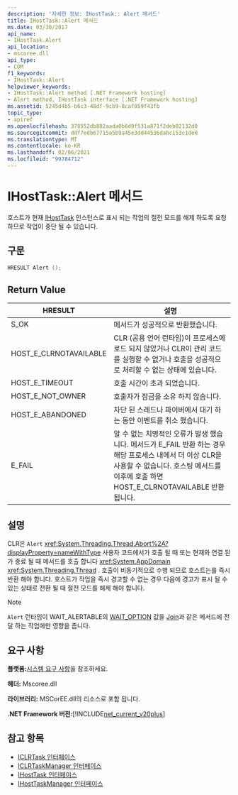 ```yaml
---
description: '자세한 정보: IHostTask:: Alert 메서드'
title: IHostTask::Alert 메서드
ms.date: 03/30/2017
api_name:
- IHostTask.Alert
api_location:
- mscoree.dll
api_type:
- COM
f1_keywords:
- IHostTask::Alert
helpviewer_keywords:
- IHostTask::Alert method [.NET Framework hosting]
- Alert method, IHostTask interface [.NET Framework hosting]
ms.assetid: 5245d4b5-b6c3-48df-9cb9-8caf059f43fb
topic_type:
- apiref
ms.openlocfilehash: 378552db882aada0b6d0f531a871f2deb02132d0
ms.sourcegitcommit: ddf7edb67715a5b9a45e3dd44536dabc153c1de0
ms.translationtype: MT
ms.contentlocale: ko-KR
ms.lasthandoff: 02/06/2021
ms.locfileid: "99784712"
---
```

# <a name="ihosttaskalert-method"></a>IHostTask::Alert 메서드

호스트가 현재 [IHostTask](ihosttask-interface.md) 인스턴스로 표시 되는 작업의 절전 모드를 해제 하도록 요청 하므로 작업이 중단 될 수 있습니다.  
  
## <a name="syntax"></a>구문  
  
```cpp  
HRESULT Alert ();  
```  
  
## <a name="return-value"></a>Return Value  
  
|HRESULT|설명|  
|-------------|-----------------|  
|S_OK|메서드가 성공적으로 반환했습니다.|  
|HOST_E_CLRNOTAVAILABLE|CLR (공용 언어 런타임)이 프로세스에 로드 되지 않았거나 CLR이 관리 코드를 실행할 수 없거나 호출을 성공적으로 처리할 수 없는 상태에 있습니다.|  
|HOST_E_TIMEOUT|호출 시간이 초과 되었습니다.|  
|HOST_E_NOT_OWNER|호출자가 잠금을 소유 하지 않습니다.|  
|HOST_E_ABANDONED|차단 된 스레드나 파이버에서 대기 하는 동안 이벤트를 취소 했습니다.|  
|E_FAIL|알 수 없는 치명적인 오류가 발생 했습니다. 메서드가 E_FAIL 반환 하는 경우 해당 프로세스 내에서 더 이상 CLR을 사용할 수 없습니다. 호스팅 메서드를 이후에 호출 하면 HOST_E_CLRNOTAVAILABLE 반환 됩니다.|  
  
## <a name="remarks"></a>설명  

 CLR은 `Alert` <xref:System.Threading.Thread.Abort%2A?displayProperty=nameWithType> 사용자 코드에서가 호출 될 때 또는 현재와 연결 된가 종료 될 때 메서드를 호출 합니다 <xref:System.AppDomain> <xref:System.Threading.Thread> . 호출이 비동기적으로 수행 되므로 호스트는를 즉시 반환 해야 합니다. 호스트가 작업을 즉시 경고할 수 없는 경우 다음에 경고가 표시 될 수 있는 상태로 전환 될 때 절전 모드를 해제 해야 합니다.  
  
> [!NOTE]
> `Alert` 런타임이 WAIT_ALERTABLE의 [WAIT_OPTION](wait-option-enumeration.md) 값을 [Join](ihosttask-join-method.md)과 같은 메서드에 전달 하는 작업에만 영향을 줍니다.  
  
## <a name="requirements"></a>요구 사항  

 **플랫폼:**[시스템 요구 사항](../../get-started/system-requirements.md)을 참조하세요.  
  
 **헤더:** Mscoree.dll  
  
 **라이브러리:** MSCorEE.dll의 리소스로 포함 됩니다.  
  
 **.NET Framework 버전:**[!INCLUDE[net_current_v20plus](../../../../includes/net-current-v20plus-md.md)]  
  
## <a name="see-also"></a>참고 항목

- [ICLRTask 인터페이스](iclrtask-interface.md)
- [ICLRTaskManager 인터페이스](iclrtaskmanager-interface.md)
- [IHostTask 인터페이스](ihosttask-interface.md)
- [IHostTaskManager 인터페이스](ihosttaskmanager-interface.md)
